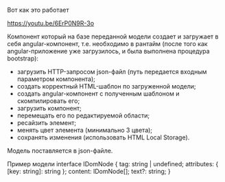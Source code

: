 Вот как это работает

https://youtu.be/6ErP0N9R-3o

Компонент который на базе переданной модели создает и загружает в себя angular-компонент, т.е. необходимо в рантайм (после того как angular-приложение уже загрузилось, и была выполнена процедура bootstrap):
   - загрузить HTTP-запросом json-файл (путь передается входным параметром компонента);
   - создать корректный HTML-шаблон по загруженной модели;
   - создать angular-компонент с полученным шаблоном и скомпилировать его;
   - загрузить компонент;
   - перемещать его по редактируемой области; 
   - ресайзить элемент; 
   - менять цвет элемента (минимально 3 цвета); 
   - сохранять изменения (использовать HTML Local Storage). 

Модель поставляется в json-файле.

Пример модели
interface IDomNode {
    tag: string | undefined;
    attributes: {
        [key: string]: string
    };
    content: IDomNode[];
    text?: string;
}
